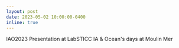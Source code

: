 ```yaml
---
layout: post
date: 2023-05-02 10:00:00-0400
inline: true
---
```


IAO2023 Presentation at LabSTICC IA & Ocean's days at Moulin Mer